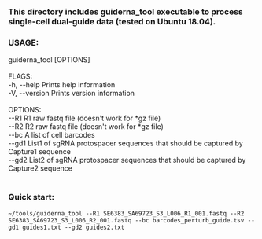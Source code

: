 ### This directory includes guiderna_tool executable to process single-cell dual-guide data (tested on Ubuntu 18.04).
###
### USAGE:
 guiderna_tool [OPTIONS] <br/>
<br/>
 FLAGS: <br/>
    -h, --help       Prints help information <br/>
    -V, --version    Prints version information <br/>
<br/>
 OPTIONS: <br/>
        --R1 <Read1>       R1 raw fastq file (doesn't work for *gz file) <br/>
        --R2 <Read2>       R2 raw fastq file (doesn't work for *gz file) <br/>
        --bc <barcodes>    A list of cell barcodes <br/>
        --gd1 <guides1>    List1 of sgRNA protospacer sequences that should be captured by Capture1 sequence <br/>
        --gd2 <guides2>    List2 of sgRNA protospacer sequences that should be captured by Capture2 sequence <br/>
<br/>
 
### Quick start:
`~/tools/guiderna_tool --R1 SE6383_SA69723_S3_L006_R1_001.fastq --R2 SE6383_SA69723_S3_L006_R2_001.fastq --bc barcodes_perturb_guide.tsv --gd1 guides1.txt --gd2 guides2.txt`
